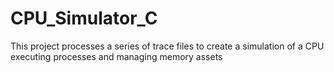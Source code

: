 # CPU_Simulator_C
This project processes a series of trace files to create a simulation of a CPU executing processes and managing memory assets
